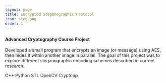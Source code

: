 ```yaml
---
layout: page
title: Encrypted Steganographic Protocol
icon: steg.png
order: 1
---
```

#### Advanced Cryptography Course Project

Developed a small program that encrypts an image (or message)
using AES, then hides it within another image in parallel. The goal
of this project was to explore different steganographic encoding schemes
described in current research.

<span class="label label-info">C++</span>
<span class="label label-info">Python</span>
<span class="label label-default">STL</span>
<span class="label label-default">OpenCV</span>
<span class="label label-default">Cryptopp</span>
